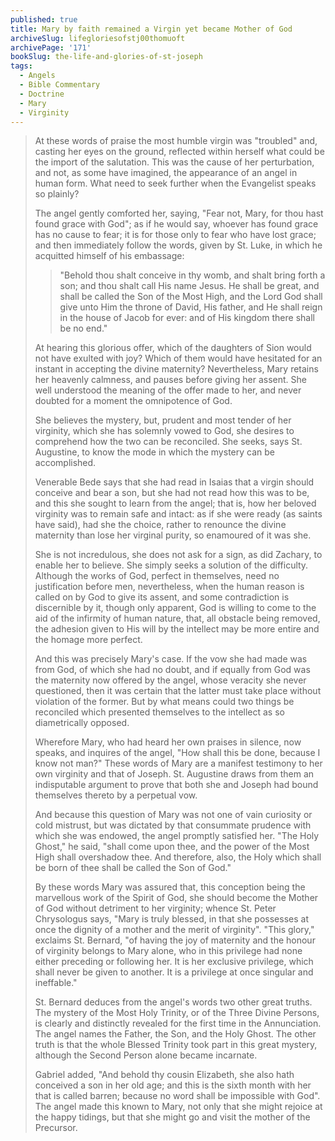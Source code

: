 ```yaml
---
published: true
title: Mary by faith remained a Virgin yet became Mother of God
archiveSlug: lifegloriesofstj00thomuoft
archivePage: '171'
bookSlug: the-life-and-glories-of-st-joseph
tags:
  - Angels
  - Bible Commentary
  - Doctrine
  - Mary
  - Virginity
---
```


> At these words of praise the most humble virgin was "troubled" and, casting her eyes on the ground, reflected within herself what could be the import of the salutation. This was the cause of her perturbation, and not, as some have imagined, the appearance of an angel in human form. What need to seek further when the Evangelist speaks so plainly?
> 
> The angel gently comforted her, saying, "Fear not, Mary, for thou hast found grace with God"; as if he would say, whoever has found grace has no cause to fear; it is for those only to fear who have lost grace; and then immediately follow the words, given by St. Luke, in which he acquitted himself of his embassage:
> 
> > "Behold thou shalt conceive in thy womb, and shalt bring forth a son; and thou shalt call His name Jesus. He shall be great, and shall be called the Son of the Most High, and the Lord God shall give unto Him the throne of David, His father, and He shall reign in the house of Jacob for ever: and of His kingdom there shall be no end."
> 
> At hearing this glorious offer, which of the daughters of Sion would not have exulted with joy? Which of them would have hesitated for an instant in accepting the divine maternity? Nevertheless, Mary retains her heavenly calmness, and pauses before giving her assent. She well understood the meaning of the offer made to her, and never doubted for a moment the omnipotence of God.
> 
> She believes the mystery, but, prudent and most tender of her virginity, which she has solemnly vowed to God, she desires to comprehend how the two can be reconciled. She seeks, says St. Augustine, to know the mode in which the mystery can be accomplished.
> 
> Venerable Bede says that she had read in Isaias that a virgin should conceive and bear a son, but she had not read how this was to be, and this she sought to learn from the angel; that is, how her beloved virginity was to remain safe and intact: as if she were ready (as saints have said), had she the choice, rather to renounce the divine maternity than lose her virginal purity, so enamoured of it was she.
> 
> She is not incredulous, she does not ask for a sign, as did Zachary, to enable her to believe. She simply seeks a solution of the difficulty. Although the works of God, perfect in themselves, need no justification before men, nevertheless, when the human reason is called on by God to give its assent, and some contradiction is discernible by it, though only apparent, God is willing to come to the aid of the infirmity of human nature, that, all obstacle being removed, the adhesion given to His will by the intellect may be more entire and the homage more perfect.
> 
> And this was precisely Mary's case. If the vow she had made was from God, of which she had no doubt, and if equally from God was the maternity now offered by the angel, whose veracity she never questioned, then it was certain that the latter must take place without violation of the former. But by what means could two things be reconciled which presented themselves to the intellect as so diametrically opposed.
> 
> Wherefore Mary, who had heard her own praises in silence, now speaks, and inquires of the angel, "How shall this be done, because I know not man?" These words of Mary are a manifest testimony to her own virginity and that of Joseph. St. Augustine draws from them an indisputable argument to prove that both she and Joseph had bound themselves thereto by a perpetual vow.
> 
> And because this question of Mary was not one of vain curiosity or cold mistrust, but was dictated by that consummate prudence with which she was endowed, the angel promptly satisfied her. "The Holy Ghost," he said, "shall come upon thee, and the power of the Most High shall overshadow thee. And therefore, also, the Holy which shall be born of thee shall be called the Son of God."
> 
> By these words Mary was assured that, this conception being the marvellous work of the Spirit of God, she should become the Mother of God without detriment to her virginity; whence St. Peter Chrysologus says, "Mary is truly blessed, in that she possesses at once the dignity of a mother and the merit of virginity". "This glory," exclaims St. Bernard, "of having the joy of maternity and the honour of virginity belongs to Mary alone, who in this privilege had none either preceding or following her. It is her exclusive privilege, which shall never be given to another. It is a privilege at once singular and ineffable."
> 
> St. Bernard deduces from the angel's words two other great truths. The mystery of the Most Holy Trinity, or of the Three Divine Persons, is clearly and distinctly revealed for the first time in the Annunciation. The angel names the Father, the Son, and the Holy Ghost. The other truth is that the whole Blessed Trinity took part in this great mystery, although the Second Person alone became incarnate.
>
> Gabriel added, "And behold thy cousin Elizabeth, she also hath conceived a son in her old age; and this is the sixth month with her that is called barren; because no word shall be impossible with God". The angel made this known to Mary, not only that she might rejoice at the happy tidings, but that she might go and visit the mother of the Precursor.